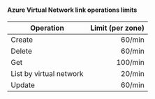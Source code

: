 #### Azure Virtual Network link operations limits
| Operation | Limit (per zone) |
| --- | ---: |
| Create |60/min|
| Delete |60/min|
| Get |100/min|
| List by virtual network |20/min|
| Update |60/min|